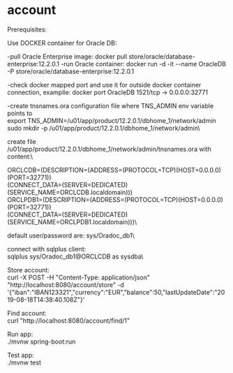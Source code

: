 # account

Prerequisites:

Use DOCKER container for Oracle DB:

-pull Oracle Enterprise image:
  docker pull store/oracle/database-enterprise:12.2.0.1
-run Oracle container:
   docker run -d -it --name OracleDB -P store/oracle/database-enterprise:12.2.0.1

-check docker mapped port and use it for outside docker container connection, examplle:
   docker port OracleDB 1521/tcp -> 0.0.0.0:32771

-create tnsnames.ora configuration file where TNS_ADMIN env variable points to\
  export TNS_ADMIN=/u01/app/product/12.2.0.1/dbhome_1/network/admin
  sudo mkdir -p /u01/app/product/12.2.0.1/dbhome_1/network/admin\

create file /u01/app/product/12.2.0.1/dbhome_1/network/admin/tnsnames.ora with content:\

ORCLCDB=(DESCRIPTION=(ADDRESS=(PROTOCOL=TCP)(HOST=0.0.0.0)(PORT=32771))\
    (CONNECT_DATA=(SERVER=DEDICATED)(SERVICE_NAME=ORCLCDB.localdomain)))\
ORCLPDB1=(DESCRIPTION=(ADDRESS=(PROTOCOL=TCP)(HOST=0.0.0.0)(PORT=32771))\
    (CONNECT_DATA=(SERVER=DEDICATED)(SERVICE_NAME=ORCLPDB1.localdomain)))\

default user/password are: sys/Oradoc_db1\

connect with sqlplus client:\
sqlplus sys/Oradoc_db1@ORCLCDB as sysdba\

Store account:\
curl   -X POST   -H "Content-Type: application/json"   "http://localhost:8080/account/store"   -d '{"iban":"IBAN123321","currency":"EUR","balance":50,"lastUpdateDate":"2019-08-18T14:38:40.108Z"}'

Find account:\
curl "http://localhost:8080/account/find/1"

Run app:\
./mvnw spring-boot:run

Test app:\
./mvnw test
